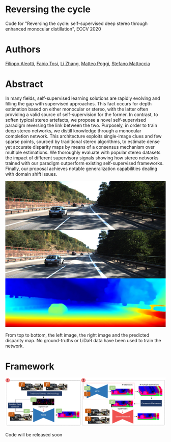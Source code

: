 # Reversing the cycle

Code for "Reversing the cycle: self-supervised deep stereo through enhanced monocular distillation", ECCV 2020

# Authors
[Filippo Aleotti](https://filippoaleotti.github.io/website), [Fabio Tosi](https://vision.disi.unibo.it/~ftosi/), [Li Zhang](), [Matteo Poggi](https://mattpoggi.github.io/), [Stefano Mattoccia](http://vision.deis.unibo.it/~smatt/Site/Home.html)

# Abstract
In many fields, self-supervised learning solutions are rapidly evolving and filling the gap with supervised approaches. This fact occurs for depth estimation based on either monocular or stereo, with the latter often providing a valid source of self-supervision for the former.
In contrast, to soften typical stereo artefacts, we propose a novel self-supervised paradigm reversing the link between the two. Purposely, in order to train deep stereo networks, we distill knowledge through a monocular completion network. This architecture exploits single-image clues and few sparse points, sourced by traditional stereo algorithms, to estimate dense yet accurate disparity maps by means of a consensus mechanism over multiple estimations. We thoroughly evaluate with popular stereo datasets the impact of different supervisory signals showing how stereo networks trained with our paradigm outperform existing self-supervised frameworks. Finally, our proposal achieves notable generalization capabilities dealing with domain shift issues.

![](assets/qualitative.jpg)

From top to bottom, the left image, the right image and the predicted disparity map. No ground-truths or LiDaR data have been used to train the network.

# Framework

![](assets/framework.jpg)

Code will be released soon
